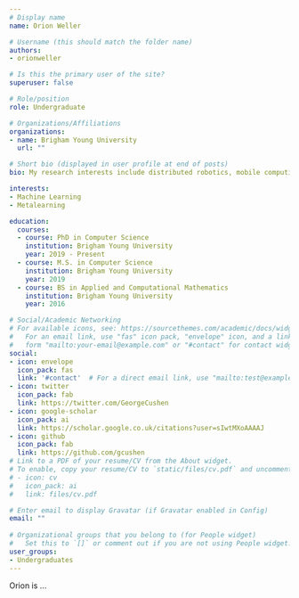 ```yaml
---
# Display name
name: Orion Weller

# Username (this should match the folder name)
authors:
- orionweller

# Is this the primary user of the site?
superuser: false

# Role/position
role: Undergraduate

# Organizations/Affiliations
organizations:
- name: Brigham Young University
  url: ""

# Short bio (displayed in user profile at end of posts)
bio: My research interests include distributed robotics, mobile computing and programmable matter.

interests:
- Machine Learning
- Metalearning

education:
  courses:
  - course: PhD in Computer Science
    institution: Brigham Young University
    year: 2019 - Present
  - course: M.S. in Computer Science
    institution: Brigham Young University
    year: 2019
  - course: BS in Applied and Computational Mathematics
    institution: Brigham Young University
    year: 2016

# Social/Academic Networking
# For available icons, see: https://sourcethemes.com/academic/docs/widgets/#icons
#   For an email link, use "fas" icon pack, "envelope" icon, and a link in the
#   form "mailto:your-email@example.com" or "#contact" for contact widget.
social:
- icon: envelope
  icon_pack: fas
  link: '#contact'  # For a direct email link, use "mailto:test@example.org".
- icon: twitter
  icon_pack: fab
  link: https://twitter.com/GeorgeCushen
- icon: google-scholar
  icon_pack: ai
  link: https://scholar.google.co.uk/citations?user=sIwtMXoAAAAJ
- icon: github
  icon_pack: fab
  link: https://github.com/gcushen
# Link to a PDF of your resume/CV from the About widget.
# To enable, copy your resume/CV to `static/files/cv.pdf` and uncomment the lines below.  
# - icon: cv
#   icon_pack: ai
#   link: files/cv.pdf

# Enter email to display Gravatar (if Gravatar enabled in Config)
email: ""
  
# Organizational groups that you belong to (for People widget)
#   Set this to `[]` or comment out if you are not using People widget.  
user_groups:
- Undergraduates
---
```


Orion is ...